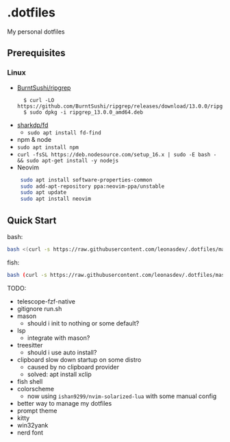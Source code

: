 # .dotfiles
My personal dotfiles

## Prerequisites

### Linux
- [BurntSushi/ripgrep](https://github.com/BurntSushi/ripgrep#installation)
  ```
    $ curl -LO https://github.com/BurntSushi/ripgrep/releases/download/13.0.0/ripgrep_13.0.0_amd64.deb
    $ sudo dpkg -i ripgrep_13.0.0_amd64.deb
  ```
- [sharkdp/fd](https://github.com/sharkdp/fd#installation)
  - `sudo apt install fd-find`
- npm & node
 - `sudo apt install npm`
 - `curl -fsSL https://deb.nodesource.com/setup_16.x | sudo -E bash - && sudo apt-get install -y nodejs`
- Neovim
   ```bash
    sudo apt install software-properties-common
    sudo add-apt-repository ppa:neovim-ppa/unstable
    sudo apt update
    sudo apt install neovim
   ```

## Quick Start
bash:
```bash
bash <(curl -s https://raw.githubusercontent.com/leonasdev/.dotfiles/master/run.sh)
```
fish:
```bash
bash (curl -s https://raw.githubusercontent.com/leonasdev/.dotfiles/master/run.sh | psub)
```

TODO:
- telescope-fzf-native
- gitignore run.sh
- mason
  - should i init to nothing or some default?
- lsp
  - integrate with mason?
- treesitter
  - should i use auto install?
- clipboard slow down startup on some distro
  - caused by no clipboard provider
  - solved: apt install xclip
- fish shell
- colorscheme
  - now using `ishan9299/nvim-solarized-lua` with some manual config
- better way to manage my dotfiles
- prompt theme
- kitty
- win32yank
- nerd font

